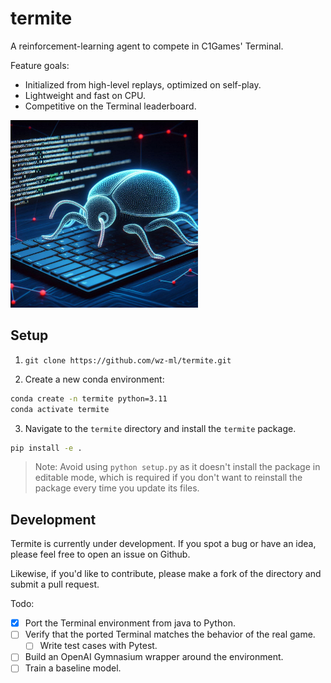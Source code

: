 # termite
A reinforcement-learning agent to compete in C1Games' Terminal.

Feature goals:
- Initialized from high-level replays, optimized on self-play.
- Lightweight and fast on CPU.
- Competitive on the Terminal leaderboard.

<img src="bug.jpg" width=300></img>

## Setup
1. `git clone https://github.com/wz-ml/termite.git`

2. Create a new conda environment:

```bash
conda create -n termite python=3.11
conda activate termite
```

3. Navigate to the `termite` directory and install the `termite` package.

```bash
pip install -e .
```

>Note: Avoid using `python setup.py` as it doesn't install the package in editable mode, which is required if you don't want to reinstall the package every time you update its files.

## Development
Termite is currently under development. If you spot a bug or have an idea, please feel free to open an issue on Github.

Likewise, if you'd like to contribute, please make a fork of the directory and submit a pull request.

Todo:
- [x] Port the Terminal environment from java to Python.
- [ ] Verify that the ported Terminal matches the behavior of the real game.
    - [ ] Write test cases with Pytest.
- [ ] Build an OpenAI Gymnasium wrapper around the environment.
- [ ] Train a baseline model.